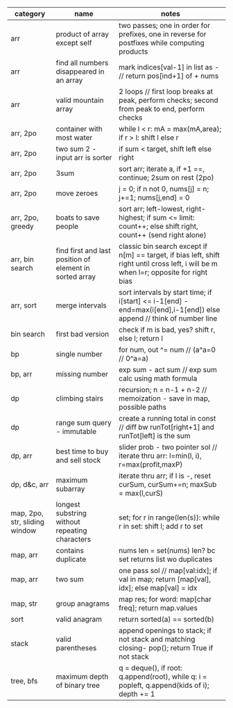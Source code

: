 category                      | name                                                    | notes
-------------------------------|---------------------------------------------------------|----------------------------------------------------------------------------------------------------------------------------------------
arr                           | product of array except self                            | two passes; one in order for prefixes, one in reverse for postfixes while computing products
arr                           | find all numbers disappeared in an array                | mark indices[val-1] in list as - // return pos[ind+1] of + nums
arr                           | valid mountain array                                    | 2 loops // first loop breaks at peak, perform checks; second from peak to end, perform checks
arr, 2po                      | container with most water                               | while l < r: mA = max(mA,area); if r > l: shift l else r
arr, 2po                      | two sum 2 - input arr is sorter                         | if sum < target, shift left else right
arr, 2po                      | 3sum                                                    | sort arr; iterate a, if +1 ==, continue; 2sum on rest (2po)
arr, 2po                      | move zeroes                                             | j = 0; if n not 0, nums[j] = n; j+=1; nums[j,end] = 0
arr, 2po, greedy              | boats to save people                                    | sort arr; left-lowest, right-highest; if sum <= limit: count++; else shift right, count++ (send right alone)
arr, bin search               | find first and last position of element in sorted array | classic bin search except if n[m] == target, if bias left, shift right until cross left, i will be m when l=r; opposite for right bias
arr, sort                     | merge intervals                                         | sort intervals by start time; if i[start] <= i-1[end] - end=max(i[end],i-1[end]) else append // think of number line
bin search                    | first bad version                                       | check if m is bad, yes? shift r, else l; return l
bp                            | single number                                           | for num, out ^= num // (a^a=0 // 0^a=a)
bp, arr                       | missing number                                          | exp sum - act sum // exp sum calc using math formula
dp                            | climbing stairs                                         | recursion; n = n-1 + n-2 // memoization - save in map, possible paths
dp                            | range sum query - immutable                             | create a running total in const // diff bw runTot[right+1] and runTot[left] is the sum
dp, arr                       | best time to buy and sell stock                         | slider prob - two pointer sol // iterate thru arr: l=min(l, i), r=max(profit,maxP)
dp, d&c, arr                  | maximum subarray                                        | iterate thru arr; if l is -, reset curSum, curSum+=n; maxSub = max(l,curS)
map, 2po, str, sliding window | longest substring without repeating characters          | set; for r in range(len(s)): while r in set: shift l; add r to set
map, arr                      | contains duplicate                                      | nums len = set(nums) len? bc set returns list wo duplicates
map, arr                      | two sum                                                 | one pass sol // map[val:idx]; if val in map; return [map[val], idx]; else map[val] = idx
map, str                      | group anagrams                                          | map res; for word: map[char freq]; return map.values
sort                          | valid anagram                                           | return sorted(a) == sorted(b)
stack                         | valid parentheses                                       | append openings to stack; if not stack and matching closing- pop(); return True if not stack
tree, bfs                     | maximum depth of binary tree                            | q = deque(), if root: q.append(root), while q: i = popleft, q.append(kids of i); depth += 1
